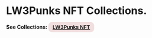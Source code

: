 # LW3Punks NFT Collections.

<div>
<b>See Collections: </b>
<a href="https://testnets.opensea.io/collection/lw3punks-55" target="_blank" rel="noopener"
    style="padding:0.35rem 0.7rem;
    color: black;
    background: #F1DEDE;
    border-radius:10px;
    font-size:0.85rem;
    font-weight:600;">LW3Punks NFT</a>
</div>

